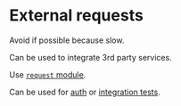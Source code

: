 # External requests

Avoid if possible because slow.

Can be used to integrate 3rd party services.

Use [`request` module](../../Appendix/JavaScriptModules/Request.md).

Can be used for [auth](./auth) or [integration tests](./testing).

